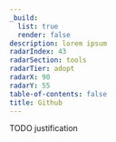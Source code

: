 ```yaml
---
_build:
  list: true
  render: false
description: lorem ipsum
radarIndex: 43
radarSection: tools
radarTier: adopt
radarX: 90
radarY: 55
table-of-contents: false
title: Github
---
```


TODO justification

